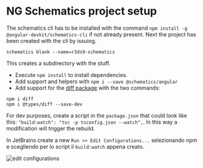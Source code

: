 # NG Schematics project setup

The schematics cli has to be installed with the command `npm install -g @angular-devkit/schematics-cli` if not already present.
Next the project has been created with the cli by issuing.

```
schematics blank --name=r3ds9-schematics
```

This creates a subdirectory with the stuff.

- Execute `npm install` to install dependencies.
- Add support and helpers with `npm i --save @schematics/angular`
- Add support for the [diff package](https://www.npmjs.com/package/diff) with the two commands:

```
npm i diff
npm i @types/diff --save-dev
```

For dev purposes, create a script in the `package.json` that could look like this: `"build:watch": "tsc -p tsconfig.json --watch",`. In this way a modification
will trigger the rebuild.

In JetBrains create a new `Run >> Edit Configurations...` selezionando npm e scegliendo per lo script il `build:watch` appena creato.

![edit configurations](edit-config-build-watch.png)

